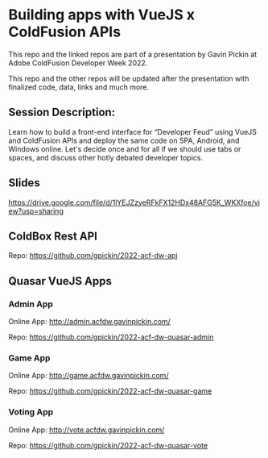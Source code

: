 # Building apps with VueJS x ColdFusion APIs

This repo and the linked repos are part of a presentation by Gavin Pickin at Adobe ColdFusion Developer Week 2022.

This repo and the other repos will be updated after the presentation with finalized code, data, links and much more.

## Session Description:

Learn how to build a front-end interface for “Developer Feud” using VueJS and ColdFusion APIs and deploy the same code on SPA, Android, and Windows online. Let's decide once and for all if we should use tabs or spaces, and discuss other hotly debated developer topics.

## Slides 

https://drive.google.com/file/d/1lYEJZzyeRFkFX12HDx48AFG5K_WKXfoe/view?usp=sharing 

## ColdBox Rest API

Repo: https://github.com/gpickin/2022-acf-dw-api

## Quasar VueJS Apps

### Admin App

Online App: http://admin.acfdw.gavinpickin.com/

Repo: https://github.com/gpickin/2022-acf-dw-quasar-admin

### Game App

Online App: http://game.acfdw.gavinpickin.com/

Repo: https://github.com/gpickin/2022-acf-dw-quasar-game 


### Voting App

Online App: http://vote.acfdw.gavinpickin.com/

Repo: https://github.com/gpickin/2022-acf-dw-quasar-vote
